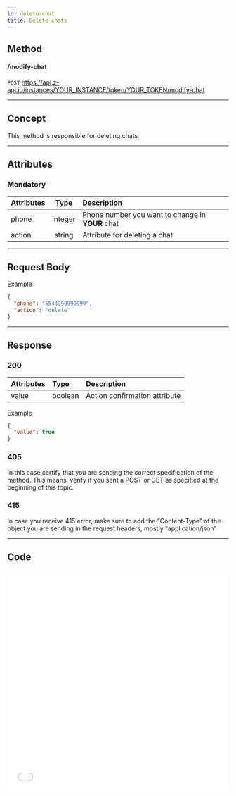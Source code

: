```yaml
---
id: delete-chat
title: Delete chats
---
```


## Method

#### /modify-chat

`POST` https://api.z-api.io/instances/YOUR_INSTANCE/token/YOUR_TOKEN/modify-chat

---

## Concept

This method is responsible for deleting chats 

---

## Attributes

### Mandatory 

| Attributes | Type | Description |
| :-- | :-: | :-- |
| phone | integer | Phone number you want to change in **YOUR** chat |
| action | string | Attribute for deleting a chat  |

---

## Request Body

Example

```json
{
  "phone": "5544999999999",
  "action": "delete"
}
```

---

## Response

### 200

| Attributes | Type    | Description                       |
| :-------- | :------ | :------------------------------ |
| value     | boolean | Action confirmation attribute  |

Example 

```json
{
  "value": true
}
```

### 405

In this case certify that you are sending the correct specification of the method. This means, verify if you sent a POST or GET as specified at the beginning of this topic.

### 415

In case you receive 415 error, make sure to add the “Content-Type” of the object you are sending in the request headers, mostly “application/json”

---

## Code

<iframe src="//api.apiembed.com/?source=https://raw.githubusercontent.com/Z-API/z-api-docs/main/json-examples/modify-chat.json&targets=all" frameborder="0" scrolling="no" width="100%" height="500px" seamless></iframe>
